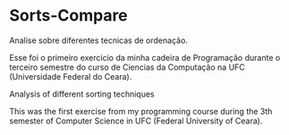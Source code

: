 # Sorts-Compare
Analise sobre diferentes tecnicas de ordenação.

Esse foi o primeiro exercicio da minha cadeira de Programação durante o terceiro semestre do curso de Ciencias da Computação na UFC (Universidade Federal do Ceara).

Analysis of different sorting techniques

This was the first exercise from my programming course during the 3th semester of Computer Science in UFC (Federal University of Ceara).

